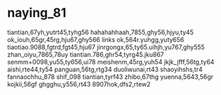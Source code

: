 # naying_81
tiantian,67yh,yutrt45,tyhg56
hahahahhaah,7855,ghy56,hjyu,ty45
ok_iouh,65gr,45rg,hju67,ghy566
links ok,564r.yuhgg,yuty656
tiaotiao.9088,fgtrd,fgt45,hju67
jinrgongx,65,ty65.uihjh,yu767,ghy555
zhan_oiyu,7865,78uy
tiantian.786,ghr54,tyrg45.jku867
senmm+0098,yu55,ty656,ui78
meishenm,45rg,yuh54
jkjk_jfff,56tg,ty64
aishi,rte44,ty54
panguan,56tg,rtg34
duoliwunai,rt43
shaoyihshs,tr4
fannaochhu_878
shif_098
tiantian,tyrf43
zhibo,67thg
yuenna,5643,56gr
kojkii,56gf
ghgghu,y556,rt43
8907hok,dfs2,rtew2
